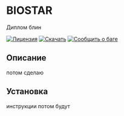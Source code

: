 # BIOSTAR

Диплом блин

[![Лицензия](https://img.shields.io/badge/License-MIT-blue.svg)](LICENSE)
[![Скачать](https://img.shields.io/badge/Download-v1.0-green.svg)](https://github.com/yourusername/yourproject/releases/tag/v1.0)
[![Сообщить о баге](https://img.shields.io/badge/Report-Issue-red.svg)](https://vk.com/im?sel=471417523)

## Описание

потом сделаю

## Установка

инструкции потом будут

